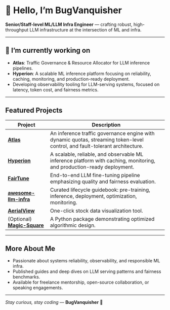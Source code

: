 # 👋 Hello, I’m BugVanquisher

**Senior/Staff-level ML/LLM Infra Engineer** — crafting robust, high-throughput LLM infrastructure at the intersection of ML and infra.

---

## 🔭 I’m currently working on
- **Atlas**: Traffic Governance & Resource Allocator for LLM inference pipelines.
- **Hyperion**: A scalable ML inference platform focusing on reliability, caching, monitoring, and production-ready deployment.
- Developing observability tooling for LLM-serving systems, focused on latency, token cost, and fairness metrics.

---

##  Featured Projects

| Project | Description |
|---------|-------------|
| **[Atlas](https://github.com/BugVanquisher/Atlas)** | An inference traffic governance engine with dynamic quotas, streaming token-level control, and fault-tolerant architecture. |
| **[Hyperion](https://github.com/BugVanquisher/Hyperion)** | A scalable, reliable, and observable ML inference platform with caching, monitoring, and production-ready deployment. |
| **[FairTune](https://github.com/BugVanquisher/FairTune)** | End-to-end LLM fine-tuning pipeline emphasizing quality and fairness evaluation. |
| **[awesome-llm-infra](https://github.com/BugVanquisher/awesome-llm-infra)** | Curated lifecycle guidebook: pre-training, inference, deployment, optimization, monitoring. |
| **[AerialView](https://github.com/BugVanquisher/AerialView)** | One-click stock data visualization tool. |
| (Optional) **[Magic-Square](...)** | A Python package demonstrating optimized algorithmic design. |

---

##  More About Me
- Passionate about systems reliability, observability, and responsible ML infra.
- Published guides and deep dives on LLM serving patterns and fairness benchmarks.
- Available for freelance mentorship, open-source collaboration, or speaking engagements.

---

*Stay curious, stay coding* — **BugVanquisher** 🤖 